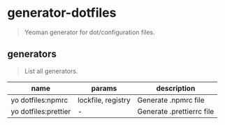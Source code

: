 # generator-dotfiles
> Yeoman generator for dot/configuration files.


## generators
> List all generators. 

| name                 | params             | description               |
| -------------------- | ------------------ | ------------------------- |
| yo dotfiles:npmrc    | lockfile, registry | Generate .npmrc file      |
| yo dotfiles:prettier | -                  | Generate .prettierrc file |
